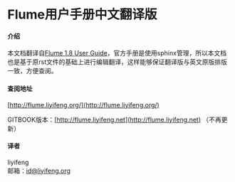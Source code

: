 # Flume用户手册中文翻译版

#### 介绍
本文档翻译自[Flume 1.8 User Guide](http://flume.apache.org/releases/content/1.8.0/FlumeUserGuide.html)，官方手册是使用sphinx管理，所以本文档也是基于原rst文件的基础上进行编辑翻译，这样能够保证翻译版与英文原版排版一致，方便查阅。

#### 查阅地址
[http://flume.liyifeng.org/](http://flume.liyifeng.org/)

GITBOOK版本：[http://flume.liyifeng.net](http://flume.liyifeng.net) （不再更新）

#### 译者
liyifeng  
邮箱：id@liyifeng.org